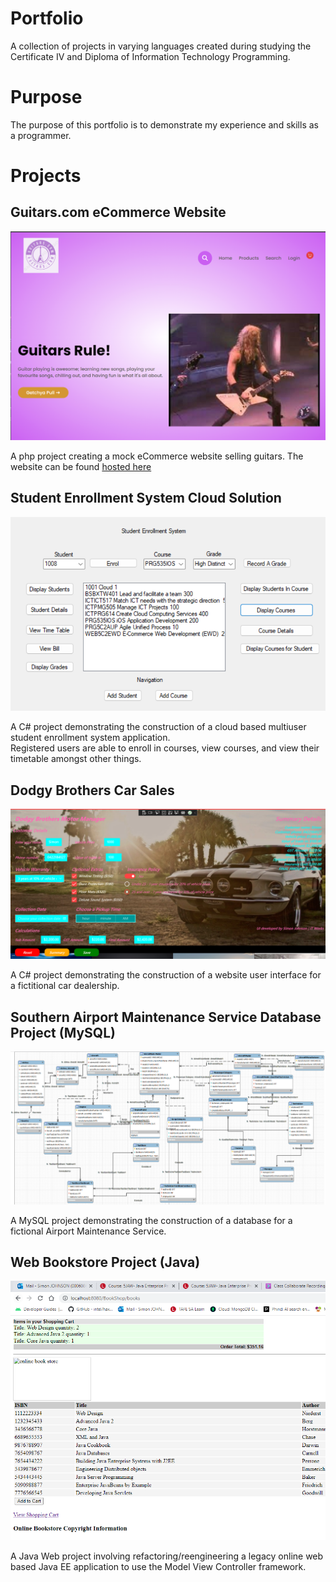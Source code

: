 # Portfolio
A collection of projects in varying languages created during studying the Certificate IV and Diploma of Information Technology Programming.

# Purpose
The purpose of this portfolio is to demonstrate my experience and skills as a programmer.

# Projects
## Guitars.com eCommerce Website
![Screenshot of the homepage for guitars.com](https://github.com/SimonWJohnson/Portfolio/blob/master/_ImageRepos/eCommerceWebsite_Homepage.png)

A php project creating a mock eCommerce website selling guitars.  The website can be found [hosted here](guitars.free.nf)

## Student Enrollment System Cloud Solution
![Screenshot of the Student Enrollment System Cloud Solution Web form UI](https://github.com/SimonWJohnson/Portfolio/blob/master/_ImageRepos/studentEnrollmentSystem_CloudSolution.png)

A C# project demonstrating the construction of a cloud based multiuser student enrollment system application.  
Registered users are able to enroll in courses, view courses, and view their timetable amongst other things. 

## Dodgy Brothers Car Sales
![Screenshot of the Dodgy Brothers Car Sales UI](https://github.com/SimonWJohnson/Portfolio/blob/master/_ImageRepos/dodgyBrothersCarSales.png)

A C# project demonstrating the construction of a website user interface for a fictitional car dealership.

## Southern Airport Maintenance Service Database Project (MySQL)
![Screenshot of the SAMS Database ERD](https://github.com/SimonWJohnson/Portfolio/blob/master/_ImageRepos/mysql_Airline_ERD.png)

A MySQL project demonstrating the construction of a database for a fictional Airport Maintenance Service.

## Web Bookstore Project (Java)
![Screenshot of the Web Bookstore project](https://github.com/SimonWJohnson/Portfolio/blob/master/_ImageRepos/java_WebBookstoreProject.PNG)

A Java Web project involving refactoring/reengineering a legacy online web based Java EE application to use the Model View Controller framework. 
